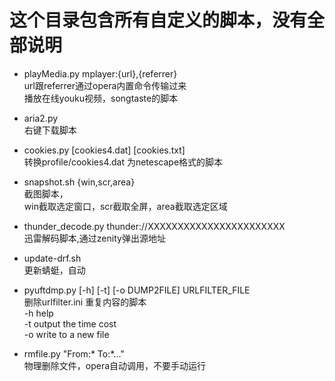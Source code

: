 这个目录包含所有自定义的脚本，没有全部说明  
===================================

+ playMedia.py mplayer:{url},{referrer}  
    url跟referrer通过opera内置命令传输过来  
    播放在线youku视频，songtaste的脚本  

+ aria2.py  
    右键下载脚本  

+ cookies.py  [cookies4.dat] [cookies.txt]  
    转换profile/cookies4.dat 为netescape格式的脚本  

+ snapshot.sh {win,scr,area}  
    截图脚本，  
    win截取选定窗口，scr截取全屏，area截取选定区域  

+ thunder_decode.py thunder://XXXXXXXXXXXXXXXXXXXXXXX  
    迅雷解码脚本,通过zenity弹出源地址  

+ update-drf.sh  
    更新蜻蜓，自动  

+ pyuftdmp.py [-h] [-t] [-o DUMP2FILE] URLFILTER_FILE  
    删除urlfilter.ini 重复内容的脚本  
    -h help  
    -t output the time cost  
    -o write to a new file  

+ rmfile.py "From:* To:*..."  
    物理删除文件，opera自动调用，不要手动运行  

